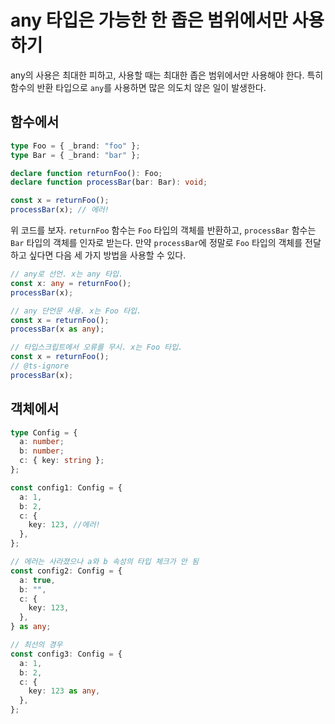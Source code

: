 # any 타입은 가능한 한 좁은 범위에서만 사용하기

any의 사용은 최대한 피하고, 사용할 때는 최대한 좁은 범위에서만 사용해야 한다. 특히 함수의
반환 타입으로 `any`를 사용하면 많은 의도치 않은 일이 발생한다.

## 함수에서

```ts
type Foo = { _brand: "foo" };
type Bar = { _brand: "bar" };

declare function returnFoo(): Foo;
declare function processBar(bar: Bar): void;

const x = returnFoo();
processBar(x); // 에러!
```

위 코드를 보자. `returnFoo` 함수는 `Foo` 타입의 객체를 반환하고, `processBar` 함수는
`Bar` 타입의 객체를 인자로 받는다. 만약 `processBar`에 정말로 `Foo` 타입의 객체를 전달하고
싶다면 다음 세 가지 방법을 사용할 수 있다.

```ts
// any로 선언. x는 any 타입.
const x: any = returnFoo();
processBar(x);

// any 단언문 사용. x는 Foo 타입.
const x = returnFoo();
processBar(x as any);

// 타입스크립트에서 오류를 무시. x는 Foo 타입.
const x = returnFoo();
// @ts-ignore
processBar(x);
```

## 객체에서

```ts
type Config = {
  a: number;
  b: number;
  c: { key: string };
};

const config1: Config = {
  a: 1,
  b: 2,
  c: {
    key: 123, //에러!
  },
};

// 에러는 사라졌으나 a와 b 속성의 타입 체크가 안 됨
const config2: Config = {
  a: true,
  b: "",
  c: {
    key: 123,
  },
} as any;

// 최선의 경우
const config3: Config = {
  a: 1,
  b: 2,
  c: {
    key: 123 as any,
  },
};
```
